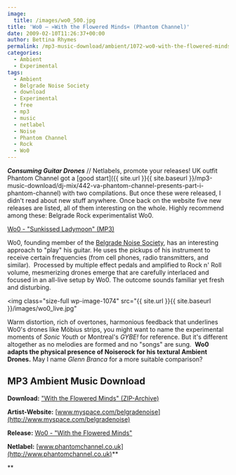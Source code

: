 ```yaml
---
image:
  title: /images/wo0_500.jpg
title: 'Wo0 – »With the Flowered Minds« (Phantom Channel)'
date: 2009-02-10T11:26:37+00:00
author: Bettina Rhymes
permalink: /mp3-music-download/ambient/1072-wo0-with-the-flowered-minds-phantom-channel
categories:
  - Ambient
  - Experimental
tags:
  - Ambient
  - Belgrade Noise Society
  - download
  - Experimental
  - free
  - mp3
  - music
  - netlabel
  - Noise
  - Phantom Channel
  - Rock
  - Wo0
---
```

***Consuming Guitar Drones*** // Netlabels, promote your releases! UK outfit Phantom Channel got a [good start]({{ site.url }}{{ site.baseurl }}/mp3-music-download/dj-mix/442-va-phantom-channel-presents-part-i-phantom-channel) with two compilations. But once these were released, I didn't read about new stuff anywhere. Once back on the website five new releases are listed, all of them interesting on the whole. Highly recommend among these: Belgrade Rock experimentalist Wo0.

[Wo0 - "Sunkissed Ladymoon" (MP3)](http://www.rubored.org/wo0_sunkissed_ladymoon.mp3)

<!--more-->

Wo0, founding member of the [Belgrade Noise Society](http://www.belgradenoise.com/), has an interesting approach to "play" his guitar. He uses the pickups of his instrument to receive certain frequencies (from cell phones, radio transmitters, and similar).  Processed by multiple effect pedals and amplified to Rock n' Roll volume, mesmerizing drones emerge that are carefully interlaced and focused in an all-live setup by Wo0. The outcome sounds familiar yet fresh and disturbing.

<img class="size-full wp-image-1074" src="{{ site.url }}{{ site.baseurl }}/images/wo0_live.jpg"

Warm distortion, rich of overtones, harmonious feedback that underlines Wo0's drones like Möbius strips, you might want to name the experimental moments of _Sonic Youth_ or Montreal's _GYBE!_ for reference. But it's different altogether as no melodies are formed and no "songs" are sung.  **Wo0 adapts the physical presence of Noiserock for his textural Ambient Drones.** May I name _Glenn Branca_ for a more suitable comparison?

## MP3 Ambient Music Download

**Download:** ["With the Flowered Minds" (ZIP-Archive)](http://www.archive.org/download/Wo0-WithTheFloweredMinds/PHCH006.zip)
  
**Artist-Website:** [www.myspace.com/belgradenoise](http://www.myspace.com/belgradenoise)
  
**Release:** [Wo0 - "With the Flowered Minds"](http://www.archive.org/details/Wo0-WithTheFloweredMinds)
  
**Netlabel:** [www.phantomchannel.co.uk](http://www.phantomchannel.co.uk)**
  
**